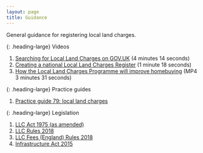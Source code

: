 ```yaml
---
layout: page
title: Guidance
---
```


General guidance for registering local land charges. 

{: .heading-large}
Videos

<ol class='list list-number'>
    <li><a href='https://www.youtube.com/watch?v=RciSfxaBa-o' onclick='linkClicked("Searching for Local Land Charges on GOV.UK")'>Searching for Local Land Charges on GOV.UK</a> (4 minutes 14 seconds)</li>
    <li><a href='https://www.youtube.com/watch?v=uM5jbQiU1c4' onclick='linkClicked("Creating a national Local Land Charges Register")'>Creating a national Local Land Charges Register</a> (1 minute 18 seconds)</li>
    <li><a href='files/Guidance/Changes%20To%20Buying%20a%20House%20Native%20Video.mp4' onclick='linkClicked("How the Local Land Charges Programme will improve homebuying")'>How the Local Land Charges Programme will improve homebuying</a> (MP4 3 minutes 31 seconds)</li>
</ol>

{: .heading-large}
Practice guides 
<ol class='list list-number'>
    <li><a href='https://www.gov.uk/government/publications/local-land-charges-pg79' onclick='linkClicked("Practice guide 79: local land charges")'>Practice guide 79: local land charges</a></li>
</ol>

{: .heading-large}
Legislation 
<ol class='list list-number'>
    <li><a href='https://www.legislation.gov.uk/ukpga/1975/76/contents' onclick='linkClicked("LLC Act 1975 (as amended)")'>LLC Act 1975 (as amended)</a></li>
    <li><a href='https://www.legislation.gov.uk/uksi/2018/273/contents/made' onclick='linkClicked("LLC Rules 2018")'>LLC Rules 2018</a></li>
    <li><a href='https://www.legislation.gov.uk/uksi/2018/489/contents/made' onclick='linkClicked("LLC Fees (England) Rules 2018")'>LLC Fees (England) Rules 2018</a></li>
    <li><a href='https://www.legislation.gov.uk/ukpga/2015/7/contents' onclick='linkClicked("Infrastructure Act 2015")'>Infrastructure Act 2015</a></li>
</ol>
